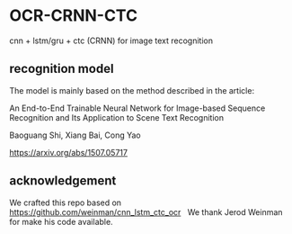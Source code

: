 # OCR-CRNN-CTC

cnn + lstm/gru + ctc (CRNN) for image text recognition


## recognition model

The model is mainly based on the method described in the article:
  
An End-to-End Trainable Neural Network for Image-based Sequence Recognition and Its Application to Scene Text Recognition
  
Baoguang Shi, Xiang Bai, Cong Yao
  
https://arxiv.org/abs/1507.05717

## acknowledgement

We crafted this repo based on https://github.com/weinman/cnn_lstm_ctc_ocr
  
We thank Jerod Weinman for make his code available.


